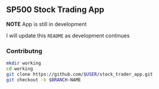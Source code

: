 ## SP500 Stock Trading App


**NOTE** App is still in development

I will update this `README` as development continues


### Contributng 
```bash
mkdir working
cd working
git clone https://github.com/$USER/stock_trader_app.git
git checkout -b $BRANCH-NAME
```